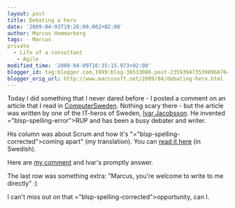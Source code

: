 ```yaml
---
layout: post
title: Debating a hero
date: '2009-04-03T19:26:00.002+02:00'
author: Marcus Hammarberg
tags: - Marcus
private
  - Life of a consultant
   - Agile
modified_time: '2009-04-09T16:35:15.973+02:00'
blogger_id: tag:blogger.com,1999:blog-36533086.post-2359394735398966764
blogger_orig_url: http://www.marcusoft.net/2009/04/debating-hero.html
---
```



Today I did something that I never dared before - I posted a comment on
an article that I read in
<a href="http://computersweden.idg.se/" target="_blank"><span
id="SPELLING_ERROR_0"
class="blsp-spelling-error">ComputerSweden</span></a>. Nothing scary
there - but the article was written by one of the IT-<span
id="SPELLING_ERROR_1" class="blsp-spelling-error">heros</span> of
Sweden,
<a href="http://www.ivarjacobson.com/" target="_blank">Ivar <span
id="SPELLING_ERROR_2" class="blsp-spelling-error">Jacobsson</span></a>.
He invented <span>="blsp-spelling-error">RUP</span> and has been a busy debater and
writer.

His column was about Scrum and how it's "<span>="blsp-spelling-corrected">coming</span> apart" (my translation).
You can <a
href="http://computersweden.idg.se/2.2683/1.222111/det-knakar-rejalt-i-scrums-fogar"
target="_blank">read it here</a> (in Swedish).

Here are <a
href="http://computersweden.idg.se/2.2683/1.222111/det-knakar-rejalt-i-scrums-fogar?articleRenderMode=listpostings"
target="_blank">my comment</a> and Ivar's promptly answer.

The last row was something extra: "Marcus, you're welcome to write to me
directly" :)

I can't miss out on that <span>="blsp-spelling-corrected">opportunity</span>, can I.
